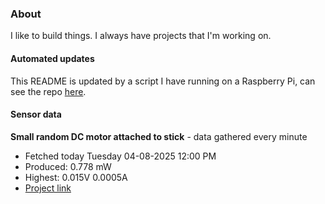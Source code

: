 ### About
I like to build things. I always have projects that I'm working on.

#### Automated updates
This README is updated by a script I have running on a Raspberry Pi, can see the repo [here](https://github.com/jdc-cunningham/raspi-git-repo-updater).

#### Sensor data


**Small random DC motor attached to stick** - data gathered every minute
- Fetched today Tuesday 04-08-2025 12:00 PM
- Produced: 0.778 mW
- Highest: 0.015V 0.0005A
- [Project link](https://github.com/jdc-cunningham/turbine-raspi)